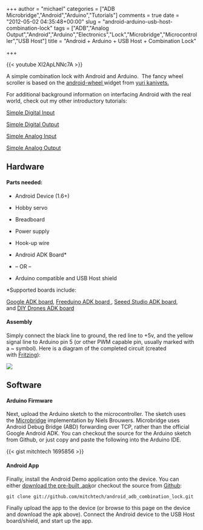 +++
author = "michael"
categories = ["ADB Microbridge","Android","Arduino","Tutorials"]
comments = true
date = "2012-05-02 04:35:48+00:00"
slug = "android-arduino-usb-host-combination-lock"
tags = ["ADB","Analog Output","Android","Arduino","Electronics","Lock","Microbridge","Microcontroller","USB Host"]
title = "Android + Arduino + USB Host + Combination Lock"

+++

{{< youtube XI2ApLNNc7A >}}

A simple combination lock with Android and Arduino.  The fancy wheel scroller is based on the [android-wheel ](http://code.google.com/p/android-wheel/)widget from [yuri kanivets.](http://android-devblog.blogspot.com/)

For additional background information on interfacing Android with the real world, check out my other introductory tutorials:

[Simple Digital Input](http://mitchtech.net/android-arduino-usb-host-simple-digital-input/)

[Simple Digital Output](http://mitchtech.net/android-arduino-usb-host-simple-digital-output/)

[Simple Analog Input](http://mitchtech.net/android-arduino-usb-host-simple-analog-input/)

[Simple Analog Output](http://mitchtech.net/android-arduino-usb-host-simple-analog-output/)

## Hardware

#### Parts needed:

  * Android Device (1.6+)

  * Hobby servo

  * Breadboard

  * Power supply

  * Hook-up wire

  * Android ADK Board*

  * – OR –

  * Arduino compatible and USB Host shield

*Supported boards include:

[Google ADK board](http://www.rt-net.jp/shop/index.php?main_page=product_info&cPath=3_4&products_id=1), [Freeduino ADK board ](http://shop.moderndevice.com/products/freeduino-usb-host-board), [Seeed Studio ADK board](http://www.seeedstudio.com/depot/seeeduino-adk-main-board-p-846.html), and [DIY Drones ADK board](https://store.diydrones.com/ProductDetails.asp?ProductCode=BR-PhoneDrone)

#### Assembly

Simply connect the black line to ground, the red line to +5v, and the yellow signal line to Arduino pin 5 (or other PWM capable pin, usually marked with a ~ symbol). Here is a diagram of the completed circuit (created with [Fritzing](http://fritzing.org/)):

[![](http://mitchtech.net/wp-content/uploads/2012/05/adb_combination_lock.png)](http://mitchtech.net/wp-content/uploads/2012/05/adb_combination_lock.png)

## Software

#### Arduino Firmware

Next, upload the Arduino sketch to the microcontroller. The sketch uses the [Microbridge](http://code.google.com/p/microbridge/) implementation by Niels Brouwers. Microbridge uses Android Debug Bridge (ABD) forwarding over TCP, rather than the official Google Android ADK. You can checkout the source for the Arduino sketch from Github, or just copy and paste the following into the Arduino IDE.

{{< gist mitchtech 1695856 >}}

#### Android App

Finally, install the Android Demo application onto the device. You can either [download the pre-built .apk](http://mitch-tech.appspot.com/adb/AdbCombinationLock.apk)or checkout the source from [Github](https://github.com/mitchtech/android_adb_combination_lock):

```
git clone git://github.com/mitchtech/android_adb_combination_lock.git
```

Finally upload the app to the device (or browse to this page on the device and download the apk above). Connect the Android device to the USB Host board/shield, and start up the app.

